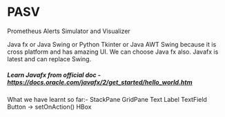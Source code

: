 # PASV
Prometheus Alerts Simulator and Visualizer

Java fx or Java Swing or Python Tkinter or Java AWT
Swing because it is cross platform and has amazing UI. We can choose Java fx also.
Javafx is latest and can replace Swing.
##### Learn Javafx from official doc - https://docs.oracle.com/javafx/2/get_started/hello_world.htm
 What we have learnt so far:-
 StackPane
 GridPane
 Text
 Label
 TextField
 Button -> setOnAction()
 HBox
 
